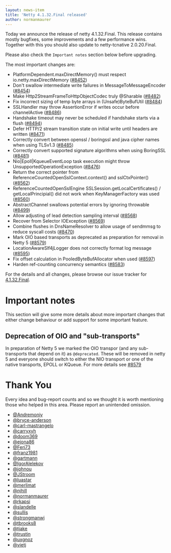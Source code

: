 ```yaml
---
layout: news-item
title: 'Netty 4.1.32.Final released'
author: normanmaurer
---
```


Today we announce the release of netty 4.1.32.Final. This release contains mostly bugfixes, some improvements and a few performance wins. Together with this you should also update to netty-tcnative 2.0.20.Final.

Please also check the `Important notes` section below before upgrading.

The most important changes are:

* PlatformDependent.maxDirectMemory() must respect io.netty.maxDirectMemory ([#8452](https://github.com/netty/netty/pull/8452))
* Don't swallow intermediate write failures in MessageToMessageEncoder ([#8454](https://github.com/netty/netty/pull/8454))
* Make Http2StreamFrameToHttpObjectCodec truly @Sharable ([#8482](https://github.com/netty/netty/pull/8482))
* Fix incorrect sizing of temp byte arrays in (Unsafe)ByteBufUtil ([#8484](https://github.com/netty/netty/pull/8484))
* SSLHandler may throw AssertionError if writes occur before channelActive ([#8486](https://github.com/netty/netty/pull/8486))
* Handshake timeout may never be scheduled if handshake starts via a flush ([#8494](https://github.com/netty/netty/pull/8494))
* Defer HTTP/2 stream transition state on initial write until headers are written ([#8471](https://github.com/netty/netty/pull/8471))
* Correctly convert between openssl / boringssl and java cipher names when using TLSv1.3 ([#8485](https://github.com/netty/netty/pull/8485))
* Correctly convert supported signature algorithms when using BoringSSL ([#8481](https://github.com/netty/netty/pull/8481))
* Nio|Epoll|KqueueEventLoop task execution might throw UnsupportedOperationException ([#8476](https://github.com/netty/netty/pull/8476))
* Return the correct pointer from ReferenceCountedOpenSslContext.context() and sslCtxPointer() ([#8562](https://github.com/netty/netty/pull/8562))
* ReferenceCountedOpenSslEngine SSLSession.getLocalCertificates() / getLocalPrincipial() did not work when KeyManagerFactory was used ([#8560](https://github.com/netty/netty/pull/8560))
* AbstractChannel swallows potential errors by ignoring throwable ([#8499](https://github.com/netty/netty/pull/8499))
* Allow adjusting of lead detection sampling interval ([#8568](https://github.com/netty/netty/pull/8568))
* Recover from Selector IOException ([#8569](https://github.com/netty/netty/pull/8569))
* Combine flushes in DnsNameResolver to allow usage of sendmmsg to reduce syscall costs ([#8470](https://github.com/netty/netty/pull/8470))
* Mark OIO based transports as deprecated as preparation for removal in Netty 5 ([#8579](https://github.com/netty/netty/pull/8579))
* LocationAwareSlf4jLogger does not correctly format log message ([#8595](https://github.com/netty/netty/pull/8595))
* Fix offset calculation in PooledByteBufAllocator when used ([#8597](https://github.com/netty/netty/pull/8597))
* Harden ref-counting concurrency semantics ([#8583](https://github.com/netty/netty/pull/8583))

For the details and all changes, please browse our issue tracker for  [4.1.32.Final](https://github.com/netty/netty/issues?q=is%3Aclosed+milestone%3A4.1.32.Final).

# Important notes

This section will give some more details about more important changes that either change behaviour or add support for some important feature.

## Deprecation of OIO and "sub-transports"
In preparation of Netty 5 we marked the OIO transpor (and any sub-transports that depend on it) as `@deprecated`. These will be removed in netty 5 and everyone should switch to either the NIO transport or one of the native transports, EPOLL or KQueue. For more details see [#8579](https://github.com/netty/netty/pull/8579)

# Thank You

Every idea and bug-report counts and so we thought it is worth mentioning those who helped in this area. Please report an unintended omission.
 
* [@Andremoniy](https://github.com/Andremoniy)
* [@bryce-anderson](https://github.com/bryce-anderson)
* [@carl-mastrangelo](https://github.com/carl-mastrangelo)
* [@carryxyh](https://github.com/carryxyh)
* [@doom369](https://github.com/doom369)
* [@ejona86](https://github.com/ejona86)
* [@Feri73](https://github.com/Feri73)
* [@franz1981](https://github.com/franz1981)
* [@gartmann](https://github.com/gartmann)
* [@IgorAlelekov](https://github.com/IgorAlelekov)
* [@johnou](https://github.com/johnou)
* [@JStroom](https://github.com/JStroom)
* [@luastar](https://github.com/luastar)
* [@merlimat](https://github.com/merlimat)
* [@njhill](https://github.com/njhill)
* [@normanmaurer](https://github.com/normanmaurer)
* [@rkapsi](https://github.com/rkapsi)
* [@slandelle](https://github.com/slandelle)
* [@sullis](https://github.com/sullis)
* [@strongmanwj](https://github.com/strongmanwj)
* [@tbrooks8](https://github.com/tbrooks8)
* [@tjake](https://github.com/tjake)
* [@trustin](https://github.com/trustin)
* [@uxgnoz](https://github.com/uxgnoz)
* [@vietj](https://github.com/vietj)
 
